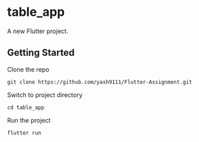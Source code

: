 # table_app

A new Flutter project.

## Getting Started

Clone the repo

`git clone https://github.com/yash9111/Flutter-Assignment.git`

Switch to project directory

`cd table_app`

Run the project 

`flutter run`


